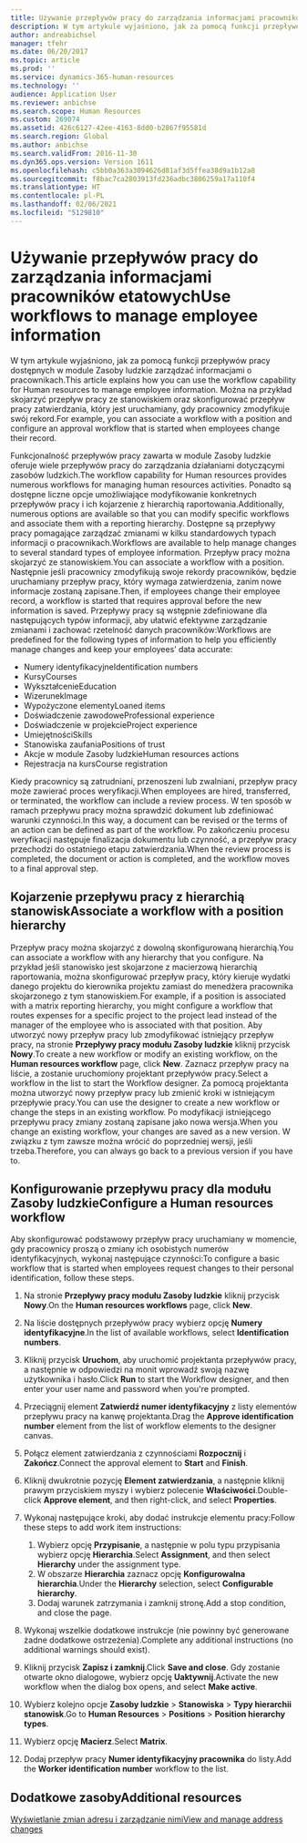 ```yaml
---
title: Używanie przepływów pracy do zarządzania informacjami pracowników etatowych
description: W tym artykule wyjaśniono, jak za pomocą funkcji przepływów pracy dostępnych w module Zasoby ludzkie zarządzać informacjami o pracownikach. Można na przykład skojarzyć przepływ pracy ze stanowiskiem oraz skonfigurować przepływ pracy zatwierdzania, który jest uruchamiany, gdy pracownicy zmodyfikuje swój rekord.
author: andreabichsel
manager: tfehr
ms.date: 06/20/2017
ms.topic: article
ms.prod: ''
ms.service: dynamics-365-human-resources
ms.technology: ''
audience: Application User
ms.reviewer: anbichse
ms.search.scope: Human Resources
ms.custom: 269074
ms.assetid: 426c6127-42ee-4163-8dd0-b2867f95581d
ms.search.region: Global
ms.author: anbichse
ms.search.validFrom: 2016-11-30
ms.dyn365.ops.version: Version 1611
ms.openlocfilehash: c5bb0a363a3094626d81af3d5ffea38d9a1b12a8
ms.sourcegitcommit: f8bac7ca2803913fd236adbc3806259a17a110f4
ms.translationtype: HT
ms.contentlocale: pl-PL
ms.lasthandoff: 02/06/2021
ms.locfileid: "5129810"
---
```

# <a name="use-workflows-to-manage-employee-information"></a><span data-ttu-id="33714-104">Używanie przepływów pracy do zarządzania informacjami pracowników etatowych</span><span class="sxs-lookup"><span data-stu-id="33714-104">Use workflows to manage employee information</span></span>

<span data-ttu-id="33714-105">W tym artykule wyjaśniono, jak za pomocą funkcji przepływów pracy dostępnych w module Zasoby ludzkie zarządzać informacjami o pracownikach.</span><span class="sxs-lookup"><span data-stu-id="33714-105">This article explains how you can use the workflow capability for Human resources to manage employee information.</span></span> <span data-ttu-id="33714-106">Można na przykład skojarzyć przepływ pracy ze stanowiskiem oraz skonfigurować przepływ pracy zatwierdzania, który jest uruchamiany, gdy pracownicy zmodyfikuje swój rekord.</span><span class="sxs-lookup"><span data-stu-id="33714-106">For example, you can associate a workflow with a position and configure an approval workflow that is started when employees change their record.</span></span>

<span data-ttu-id="33714-107">Funkcjonalność przepływów pracy zawarta w module Zasoby ludzkie oferuje wiele przepływów pracy do zarządzania działaniami dotyczącymi zasobów ludzkich.</span><span class="sxs-lookup"><span data-stu-id="33714-107">The workflow capability for Human resources provides numerous workflows for managing human resources activities.</span></span> <span data-ttu-id="33714-108">Ponadto są dostępne liczne opcje umożliwiające modyfikowanie konkretnych przepływów pracy i ich kojarzenie z hierarchią raportowania.</span><span class="sxs-lookup"><span data-stu-id="33714-108">Additionally, numerous options are available so that you can modify specific workflows and associate them with a reporting hierarchy.</span></span> <span data-ttu-id="33714-109">Dostępne są przepływy pracy pomagające zarządzać zmianami w kilku standardowych typach informacji o pracownikach.</span><span class="sxs-lookup"><span data-stu-id="33714-109">Workflows are available to help manage changes to several standard types of employee information.</span></span> <span data-ttu-id="33714-110">Przepływ pracy można skojarzyć ze stanowiskiem.</span><span class="sxs-lookup"><span data-stu-id="33714-110">You can associate a workflow with a position.</span></span> <span data-ttu-id="33714-111">Następnie jeśli pracownicy zmodyfikują swoje rekordy pracowników, będzie uruchamiany przepływ pracy, który wymaga zatwierdzenia, zanim nowe informacje zostaną zapisane.</span><span class="sxs-lookup"><span data-stu-id="33714-111">Then, if employees change their employee record, a workflow is started that requires approval before the new information is saved.</span></span> <span data-ttu-id="33714-112">Przepływy pracy są wstępnie zdefiniowane dla następujących typów informacji, aby ułatwić efektywne zarządzanie zmianami i zachować rzetelność danych pracowników:</span><span class="sxs-lookup"><span data-stu-id="33714-112">Workflows are predefined for the following types of information to help you efficiently manage changes and keep your employees’ data accurate:</span></span>

-   <span data-ttu-id="33714-113">Numery identyfikacyjne</span><span class="sxs-lookup"><span data-stu-id="33714-113">Identification numbers</span></span>
-   <span data-ttu-id="33714-114">Kursy</span><span class="sxs-lookup"><span data-stu-id="33714-114">Courses</span></span>
-   <span data-ttu-id="33714-115">Wykształcenie</span><span class="sxs-lookup"><span data-stu-id="33714-115">Education</span></span>
-   <span data-ttu-id="33714-116">Wizerunek</span><span class="sxs-lookup"><span data-stu-id="33714-116">Image</span></span>
-   <span data-ttu-id="33714-117">Wypożyczone elementy</span><span class="sxs-lookup"><span data-stu-id="33714-117">Loaned items</span></span>
-   <span data-ttu-id="33714-118">Doświadczenie zawodowe</span><span class="sxs-lookup"><span data-stu-id="33714-118">Professional experience</span></span>
-   <span data-ttu-id="33714-119">Doświadczenie w projekcie</span><span class="sxs-lookup"><span data-stu-id="33714-119">Project experience</span></span>
-   <span data-ttu-id="33714-120">Umiejętności</span><span class="sxs-lookup"><span data-stu-id="33714-120">Skills</span></span>
-   <span data-ttu-id="33714-121">Stanowiska zaufania</span><span class="sxs-lookup"><span data-stu-id="33714-121">Positions of trust</span></span>
-   <span data-ttu-id="33714-122">Akcje w module Zasoby ludzkie</span><span class="sxs-lookup"><span data-stu-id="33714-122">Human resources actions</span></span>
-   <span data-ttu-id="33714-123">Rejestracja na kurs</span><span class="sxs-lookup"><span data-stu-id="33714-123">Course registration</span></span>

<span data-ttu-id="33714-124">Kiedy pracownicy są zatrudniani, przenoszeni lub zwalniani, przepływ pracy może zawierać proces weryfikacji.</span><span class="sxs-lookup"><span data-stu-id="33714-124">When employees are hired, transferred, or terminated, the workflow can include a review process.</span></span> <span data-ttu-id="33714-125">W ten sposób w ramach przepływu pracy można sprawdzić dokument lub zdefiniować warunki czynności.</span><span class="sxs-lookup"><span data-stu-id="33714-125">In this way, a document can be revised or the terms of an action can be defined as part of the workflow.</span></span> <span data-ttu-id="33714-126">Po zakończeniu procesu weryfikacji następuje finalizacja dokumentu lub czynność, a przepływ pracy przechodzi do ostatniego etapu zatwierdzania.</span><span class="sxs-lookup"><span data-stu-id="33714-126">When the review process is completed, the document or action is completed, and the workflow moves to a final approval step.</span></span>

## <a name="associate-a-workflow-with-a-position-hierarchy"></a><span data-ttu-id="33714-127">Kojarzenie przepływu pracy z hierarchią stanowisk</span><span class="sxs-lookup"><span data-stu-id="33714-127">Associate a workflow with a position hierarchy</span></span>
<span data-ttu-id="33714-128">Przepływ pracy można skojarzyć z dowolną skonfigurowaną hierarchią.</span><span class="sxs-lookup"><span data-stu-id="33714-128">You can associate a workflow with any hierarchy that you configure.</span></span> <span data-ttu-id="33714-129">Na przykład jeśli stanowisko jest skojarzone z macierzową hierarchią raportowania, można skonfigurować przepływ pracy, który kieruje wydatki danego projektu do kierownika projektu zamiast do menedżera pracownika skojarzonego z tym stanowiskiem.</span><span class="sxs-lookup"><span data-stu-id="33714-129">For example, if a position is associated with a matrix reporting hierarchy, you might configure a workflow that routes expenses for a specific project to the project lead instead of the manager of the employee who is associated with that position.</span></span> <span data-ttu-id="33714-130">Aby utworzyć nowy przepływ pracy lub zmodyfikować istniejący przepływ pracy, na stronie **Przepływy pracy modułu Zasoby ludzkie** kliknij przycisk **Nowy**.</span><span class="sxs-lookup"><span data-stu-id="33714-130">To create a new workflow or modify an existing workflow, on the **Human resources workflow** page, click **New**.</span></span> <span data-ttu-id="33714-131">Zaznacz przepływ pracy na liście, a zostanie uruchomiony projektant przepływów pracy.</span><span class="sxs-lookup"><span data-stu-id="33714-131">Select a workflow in the list to start the Workflow designer.</span></span> <span data-ttu-id="33714-132">Za pomocą projektanta można utworzyć nowy przepływ pracy lub zmienić kroki w istniejącym przepływie pracy.</span><span class="sxs-lookup"><span data-stu-id="33714-132">You can use the designer to create a new workflow or change the steps in an existing workflow.</span></span> <span data-ttu-id="33714-133">Po modyfikacji istniejącego przepływu pracy zmiany zostaną zapisane jako nowa wersja.</span><span class="sxs-lookup"><span data-stu-id="33714-133">When you change an existing workflow, your changes are saved as a new version.</span></span> <span data-ttu-id="33714-134">W związku z tym zawsze można wrócić do poprzedniej wersji, jeśli trzeba.</span><span class="sxs-lookup"><span data-stu-id="33714-134">Therefore, you can always go back to a previous version if you have to.</span></span>

## <a name="configure-a-human-resources-workflow"></a><span data-ttu-id="33714-135">Konfigurowanie przepływu pracy dla modułu Zasoby ludzkie</span><span class="sxs-lookup"><span data-stu-id="33714-135">Configure a Human resources workflow</span></span>
<span data-ttu-id="33714-136">Aby skonfigurować podstawowy przepływ pracy uruchamiany w momencie, gdy pracownicy proszą o zmiany ich osobistych numerów identyfikacyjnych, wykonaj następujące czynności:</span><span class="sxs-lookup"><span data-stu-id="33714-136">To configure a basic workflow that is started when employees request changes to their personal identification, follow these steps.</span></span>

1.  <span data-ttu-id="33714-137">Na stronie **Przepływy pracy modułu Zasoby ludzkie** kliknij przycisk **Nowy**.</span><span class="sxs-lookup"><span data-stu-id="33714-137">On the **Human resources workflows** page, click **New**.</span></span>
2.  <span data-ttu-id="33714-138">Na liście dostępnych przepływów pracy wybierz opcję **Numery identyfikacyjne**.</span><span class="sxs-lookup"><span data-stu-id="33714-138">In the list of available workflows, select **Identification numbers**.</span></span>
3.  <span data-ttu-id="33714-139">Kliknij przycisk **Uruchom**, aby uruchomić projektanta przepływów pracy, a następnie w odpowiedzi na monit wprowadź swoją nazwę użytkownika i hasło.</span><span class="sxs-lookup"><span data-stu-id="33714-139">Click **Run** to start the Workflow designer, and then enter your user name and password when you're prompted.</span></span>
4.  <span data-ttu-id="33714-140">Przeciągnij element **Zatwierdź numer identyfikacyjny** z listy elementów przepływu pracy na kanwę projektanta.</span><span class="sxs-lookup"><span data-stu-id="33714-140">Drag the **Approve identification number** element from the list of workflow elements to the designer canvas.</span></span>
5.  <span data-ttu-id="33714-141">Połącz element zatwierdzania z czynnościami **Rozpocznij** i **Zakończ**.</span><span class="sxs-lookup"><span data-stu-id="33714-141">Connect the approval element to **Start** and **Finish**.</span></span>
6.  <span data-ttu-id="33714-142">Kliknij dwukrotnie pozycję **Element zatwierdzania**, a następnie kliknij prawym przyciskiem myszy i wybierz polecenie **Właściwości**.</span><span class="sxs-lookup"><span data-stu-id="33714-142">Double-click **Approve element**, and then right-click, and select **Properties**.</span></span>
7.  <span data-ttu-id="33714-143">Wykonaj następujące kroki, aby dodać instrukcje elementu pracy:</span><span class="sxs-lookup"><span data-stu-id="33714-143">Follow these steps to add work item instructions:</span></span>
    1.  <span data-ttu-id="33714-144">Wybierz opcję **Przypisanie**, a następnie w polu typu przypisania wybierz opcję **Hierarchia**.</span><span class="sxs-lookup"><span data-stu-id="33714-144">Select **Assignment**, and then select **Hierarchy** under the assignment type.</span></span>
    2.  <span data-ttu-id="33714-145">W obszarze **Hierarchia** zaznacz opcję **Konfigurowalna hierarchia**.</span><span class="sxs-lookup"><span data-stu-id="33714-145">Under the **Hierarchy** selection, select **Configurable hierarchy**.</span></span>
    3.  <span data-ttu-id="33714-146">Dodaj warunek zatrzymania i zamknij stronę.</span><span class="sxs-lookup"><span data-stu-id="33714-146">Add a stop condition, and close the page.</span></span>

8.  <span data-ttu-id="33714-147">Wykonaj wszelkie dodatkowe instrukcje (nie powinny być generowane żadne dodatkowe ostrzeżenia).</span><span class="sxs-lookup"><span data-stu-id="33714-147">Complete any additional instructions (no additional warnings should exist).</span></span>
9.  <span data-ttu-id="33714-148">Kliknij przycisk **Zapisz i zamknij**.</span><span class="sxs-lookup"><span data-stu-id="33714-148">Click **Save and close**.</span></span> <span data-ttu-id="33714-149">Gdy zostanie otwarte okno dialogowe, wybierz opcję **Uaktywnij**.</span><span class="sxs-lookup"><span data-stu-id="33714-149">Activate the new workflow when the dialog box opens, and select **Make active**.</span></span>
10. <span data-ttu-id="33714-150">Wybierz kolejno opcje **Zasoby ludzkie** &gt; **Stanowiska** &gt; **Typy hierarchii stanowisk**.</span><span class="sxs-lookup"><span data-stu-id="33714-150">Go to **Human Resources** &gt; **Positions** &gt; **Position hierarchy types**.</span></span>
11. <span data-ttu-id="33714-151">Wybierz opcję **Macierz**.</span><span class="sxs-lookup"><span data-stu-id="33714-151">Select **Matrix**.</span></span>
12. <span data-ttu-id="33714-152">Dodaj przepływ pracy **Numer identyfikacyjny pracownika** do listy.</span><span class="sxs-lookup"><span data-stu-id="33714-152">Add the **Worker identification number** workflow to the list.</span></span>

## <a name="additional-resources"></a><span data-ttu-id="33714-153">Dodatkowe zasoby</span><span class="sxs-lookup"><span data-stu-id="33714-153">Additional resources</span></span>

[<span data-ttu-id="33714-154">Wyświetlanie zmian adresu i zarządzanie nimi</span><span class="sxs-lookup"><span data-stu-id="33714-154">View and manage address changes</span></span>](hr-personnel-view-address-changes.md) 



